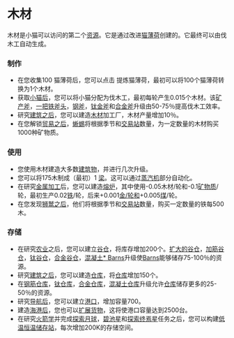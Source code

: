 # 木材

  木材是小猫可以访问的第二个<a href="?file=003-资源大全/005-资源介绍">资源</a>。它是通过改进<a href="?file=003-资源大全/01-猫薄荷">猫薄荷</a>创建的。它最终可以由伐木工自动生成。

### 制作
   <ul>
    <li>在您收集100 猫薄荷后，您可以点击 提炼猫薄荷，最初可以将100个猫薄荷转换为1个木材。</li>
    <li>获取<a href="?file=003-资源大全/18-小猫">小猫后</a>，您可以将小猫分配为伐木工，最初每轮产生0.015个木材。该<a href="#workshop#Mineral_Axe">矿产斧</a>，<a href="#workshop#Iron_Axe">一把铁斧头</a>，<a href="#workshop#Steel_Axe">钢斧</a>，<a href="?file=001-猫咪百科/04-作坊/01-升级#钛金斧">钛金斧</a>和<a href="#workshop#Alloy_Axe">合金斧</a>升级由50-75％提高伐木工效率。</li>
    <li>研究<a href="#Technologies#Construction">建筑之后</a>，您可以建造<a href="#Buildings#Lumber_Mill">木材</a>加工厂，木材产量增加10％。</li>
    <li>在您解锁<a href="?file=001-猫咪百科/05-贸易">贸易之后</a>，<a href="?file=001-猫咪百科/05-贸易">蜥蜴</a>将根据季节和<a href="?file=001-猫咪百科/01-建筑物/08-其它建筑#交易站">交易站</a>数量，为一定数量的木材购买1000种矿物质。</li>
   </ul>

### 使用

   <ul>
    <li>您使用木材建造大多数<a href="#Buildings">建筑物</a>，并进行几次升级。</li>
    <li>您可以将175木制成（最初）1 <a href="#beam">梁</a>。这可以通过<a href="#Buildings#Steamworks">蒸汽机</a>部分自动化。</li>
    <li>在研究<a href="#Technologies#Metal_Working">金属加工</a>后，您可以建造<a href="?file=001-猫咪百科/01-建筑物/06-工业建筑#熔炉">熔炉</a>，其中使用-0.05木材/轮和-0.1<a href="#minerals">矿物质</a>/轮，最初生产0.02<a href="#iron">铁</a>/轮，后来+0.001<a href="#Gold">金/轮和</a>+0.005<a href="?file=003-资源大全/04-煤">煤</a>/轮。</li>
    <li>在您发现<a href="?file=001-猫咪百科/05-贸易">狮鹫之后</a>，他们将根据季节和<a href="?file=001-猫咪百科/01-建筑物/08-其它建筑#交易站">交易站</a>数量，购买一定数量的铁每500木。</li>
   </ul>

### 存储

   <ul>
    <li>在研究<a href="?file=001-猫咪百科/03-科技/01-科技#农业">农业</a>之后，您可以建立<a href="#Buildings#Barn">谷仓</a>，将库存增加200个。<a href="#workshop#Expanded_Barns">扩大的谷仓</a>，<a href="#workshop#Reinforced_Barns">加筋谷仓</a>，<a href="#workshop#Titanium_Barns">钛谷仓</a>，<a href="#workshop#Alloy_Barns">合金谷仓</a>，<a href="#workshop#Concrete_Barns">混凝土* Barns</a>升级使<a href="#Buildings#Barn">Barns</a>能够储存75-100％的资源。</li>
    <li>研究<a href="#Technologies#Construction">建筑之后</a>，您可以建造<a href="#Buildings#Warehouse">仓库</a>，将<a href="#Buildings#Warehouse">仓库</a>增加150个。 </li>
    <li>在<a href="#workshop#Reinforced_Warehouses">钢筋仓库</a>，<a href="#workshop#Titanium_Warehouses">钛仓库</a>，<a href="#workshop#Alloy_Warehouses">合金仓库</a>，<a href="#workshop#Concrete_Warehouses">混凝土仓库</a>升级允许<a href="#Buildings#Warehouses">仓库</a>储存更多的25-50％的资源。</li>
    <li>研究<a href="#Technologies#Navigation">导航后</a>，您可以建立<a href="#Buildings#harbor">港口</a>，增加容量700。 </li>
    <li>建造<a href="#Buildings#harbor">海港后</a>，您也可以<a href="?file=003-资源大全/26-贸易船#扩充货物">扩展货物</a>，这将使港口容量达到2500台。</li>
    <li>在研究<a href="?file=001-猫咪百科/03-科技/01-科技#火箭学">火箭学</a>并完成<a href="?file=001-猫咪百科/07-空间/04-月球">探索月球</a>，<a href="?file=001-猫咪百科/07-空间/01-地面控制#探索碧池星">碧池星</a>和<a href="?file=001-猫咪百科/07-空间/01-地面控制#探索终焉星">探索终焉星</a>任务之后，您可以构建<a href="?file=001-猫咪百科/07-空间/08-终焉星#低温恒温储存站">低温恒温储存站</a>，每次增加200K的存储空间。</li>
   </ul>
